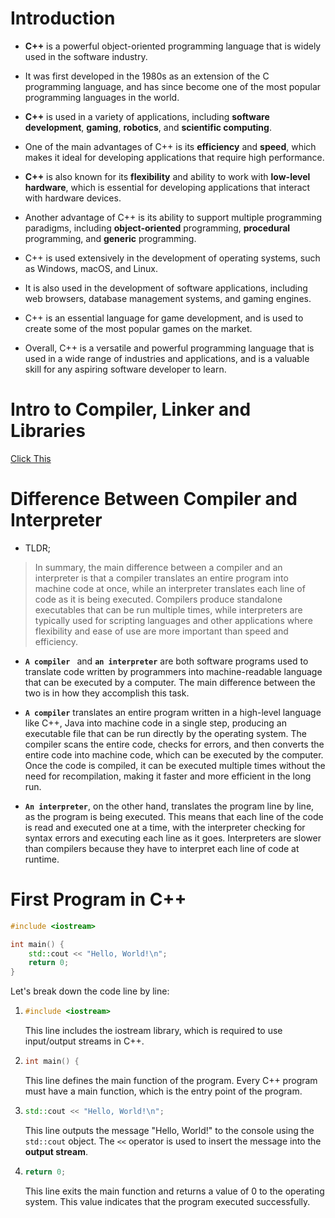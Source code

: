 # Introduction
* **C++** is a powerful object-oriented programming language that is widely used in the software industry.

* It was first developed in the 1980s as an extension of the C programming language, and has since become one of the most popular programming languages in the world.

* **C++** is used in a variety of applications, including **software development**, **gaming**, **robotics**, and **scientific computing**.

* One of the main advantages of C++ is its **efficiency** and **speed**, which makes it ideal for developing applications that require high performance.

* **C++** is also known for its **flexibility** and ability to work with **low-level hardware**, which is essential for developing applications that interact with hardware devices.

* Another advantage of C++ is its ability to support multiple programming paradigms, including **object-oriented** programming, **procedural** programming, and **generic** programming.

* C++ is used extensively in the development of operating systems, such as Windows, macOS, and Linux.

* It is also used in the development of software applications, including web browsers, database management systems, and gaming engines.

* C++ is an essential language for game development, and is used to create some of the most popular games on the market.

* Overall, C++ is a versatile and powerful programming language that is used in a wide range of industries and applications, and is a valuable skill for any aspiring software developer to learn.

# Intro to Compiler, Linker and Libraries
[Click This](https://www.learncpp.com/cpp-tutorial/introduction-to-the-compiler-linker-and-libraries/)

# Difference Between Compiler and Interpreter

* TLDR;  
> In summary, the main difference between a compiler and an interpreter is that a compiler translates an entire program into machine code at once, while an interpreter translates each line of code as it is being executed. Compilers produce standalone executables that can be run multiple times, while interpreters are typically used for scripting languages and other applications where flexibility and ease of use are more important than speed and efficiency.

* **`A compiler `** and **`an interpreter`** are both software programs used to translate code written by programmers into machine-readable language that can be executed by a computer. The main difference between the two is in how they accomplish this task.

* **`A compiler`** translates an entire program written in a high-level language like C++, Java into machine code in a single step, producing an executable file that can be run directly by the operating system. The compiler scans the entire code, checks for errors, and then converts the entire code into machine code, which can be executed by the computer. Once the code is compiled, it can be executed multiple times without the need for recompilation, making it faster and more efficient in the long run.

* **`An interpreter`**, on the other hand, translates the program line by line, as the program is being executed. This means that each line of the code is read and executed one at a time, with the interpreter checking for syntax errors and executing each line as it goes. Interpreters are slower than compilers because they have to interpret each line of code at runtime.

# First Program in C++
```cpp
#include <iostream>

int main() {
    std::cout << "Hello, World!\n";
    return 0;
}

```
Let's break down the code line by line:

1) 
    ```cpp
    #include <iostream>
    ```   
    This line includes the iostream library, which is required to use input/output streams in C++.  

2) 
    ```cpp
    int main() {
    ```   
     This line defines the main function of the program. Every C++ program must have a main function, which is the entry point of the program.  

3) 
    ```cpp
    std::cout << "Hello, World!\n";
    ```  
     This line outputs the message "Hello, World!" to the console using the `std::cout` object. The `<<` operator is used to insert the message into the **output stream**.

4)
    ```cpp
    return 0;
    ```
    This line exits the main function and returns a value of 0 to the operating system. This value indicates that the program executed successfully.